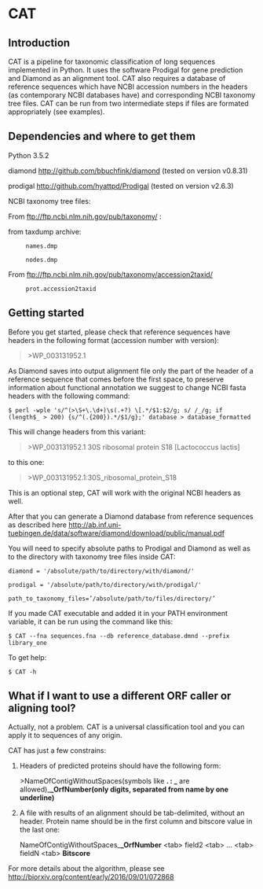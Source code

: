 # CAT

## Introduction

CAT is a pipeline for taxonomic classification of long sequences implemented in Python. It uses the software Prodigal for gene prediction and Diamond as an alignment tool. CAT also requires a database of reference sequences which have NCBI accession numbers in the headers (as contemporary NCBI databases have) and corresponding NCBI taxonomy tree files. CAT can be run from two intermediate steps if files are formated appropriately (see examples).

## Dependencies and where to get them

Python 3.5.2

diamond	http://github.com/bbuchfink/diamond  (tested on version v0.8.31)

prodigal	http://github.com/hyattpd/Prodigal  (tested on version v2.6.3)

NCBI taxonomy tree files:

From ftp://ftp.ncbi.nlm.nih.gov/pub/taxonomy/ :

from taxdump archive:

 		 names.dmp 
	
 		 nodes.dmp
	
From ftp://ftp.ncbi.nlm.nih.gov/pub/taxonomy/accession2taxid/

 		 prot.accession2taxid

## Getting started

Before you get started, please check that reference sequences have headers in the following format (accession number with version):

>\>WP_003131952.1 <and anything else>

As Diamond saves into output alignment file only the part of the header of a reference sequence that comes before the first space, to preserve information about functional annotation we suggest to change NCBI fasta headers with the following command:

	$ perl -wple 's/^(>\S+\.\d+)\s(.+?) \[.*/$1:$2/g; s/ /_/g; if (length$_ > 200) {s/^(.{200}).*/$1/g};' database > database_formatted

This will change headers from this variant:

>\>WP_003131952.1 30S ribosomal protein S18 [Lactococcus lactis]

to this one:

>\>WP_003131952.1:30S_ribosomal_protein_S18

This is an optional step, CAT will work with the original NCBI headers as well.

After that you can generate a Diamond database from reference sequences as described here http://ab.inf.uni-tuebingen.de/data/software/diamond/download/public/manual.pdf

You will need to specify absolute paths to Prodigal and Diamond as well as to the directory with taxonomy tree files inside CAT:

	diamond = '/absolute/path/to/directory/with/diamond/'

	prodigal = '/absolute/path/to/directory/with/prodigal/'

	path_to_taxonomy_files=’/absolute/path/to/files/directory/’

If you made CAT executable and added it in your PATH environment variable, it can be run using the command like this:

	$ CAT --fna sequences.fna --db reference_database.dmnd --prefix library_one

To get help:

	$ CAT -h

## What if I want to use a different ORF caller or aligning tool?

Actually, not a problem. CAT is a universal classification tool and you can apply it to sequences of any origin.

CAT has just a few constrains:

1. Headers of predicted proteins should have the following form:

	 \>NameOfContigWithoutSpaces(symbols like **. : _** are allowed)_**_OrfNumber(only digits, separated from name by one underline)**

2. A file with results of an alignment should be tab-delimited, without an header. Protein name should be in the first column and bitscore value in the last one:

	NameOfContigWithoutSpaces_**_OrfNumber** \<tab\> field2 \<tab\> ... \<tab\> fieldN \<tab\> **Bitscore**


For more details about the algorithm, please see http://biorxiv.org/content/early/2016/09/01/072868

